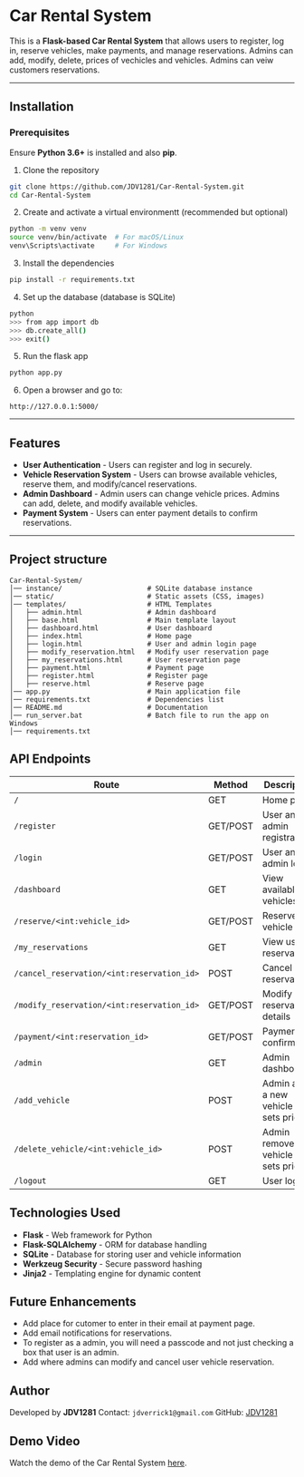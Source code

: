 # Car Rental System
This is a **Flask-based Car Rental System** that allows users to register, log in, reserve vehicles, make payments, and manage reservations. Admins can add, modify, delete, prices of vechicles and vehicles. Admins can veiw customers reservations.

---

## Installation
### Prerequisites
Ensure **Python 3.6+** is installed and also **pip**.

1. Clone the repository
```sh
git clone https://github.com/JDV1281/Car-Rental-System.git
cd Car-Rental-System
```

2. Create and activate a virtual environmentt (recommended but optional)
```sh
python -m venv venv
source venv/bin/activate  # For macOS/Linux
venv\Scripts\activate     # For Windows
```

3. Install the dependencies
```sh
pip install -r requirements.txt
```

4. Set up the database (database is SQLite)
```sh
python
>>> from app import db
>>> db.create_all()
>>> exit()
```

5. Run the flask app
```sh
python app.py
```

6. Open a browser and go to:
```
http://127.0.0.1:5000/
```

---

## Features

- **User Authentication** - Users can register and log in securely.
- **Vehicle Reservation System** - Users can browse available vehicles, reserve them, and modify/cancel reservations.
- **Admin Dashboard** - Admin users can change vehicle prices. Admins can add, delete, and modify available vehicles.
- **Payment System** - Users can enter payment details to confirm reservations.


---

## Project structure
```
Car-Rental-System/
│── instance/                     # SQLite database instance
│── static/                       # Static assets (CSS, images)
│── templates/                    # HTML Templates
│   ├── admin.html                # Admin dashboard
│   ├── base.html                 # Main template layout
│   ├── dashboard.html            # User dashboard
│   ├── index.html                # Home page
│   ├── login.html                # User and admin login page
│   ├── modify_reservation.html   # Modify user reservation page
│   ├── my_reservations.html      # User reservation page
│   ├── payment.html              # Payment page
│   ├── register.html             # Register page
│   ├── reserve.html              # Reserve page
│── app.py                        # Main application file
│── requirements.txt              # Dependencies list
│── README.md                     # Documentation
│── run_server.bat                # Batch file to run the app on Windows
│── requirements.txt
```

## API Endpoints

| Route                          | Method | Description |
|--------------------------------|--------|-------------|
| `/`                            | GET    | Home page |
| `/register`                    | GET/POST | User and admin registration |
| `/login`                       | GET/POST | User  and admin login |
| `/dashboard`                   | GET    | View available vehicles |
| `/reserve/<int:vehicle_id>`     | GET/POST | Reserve a vehicle |
| `/my_reservations`             | GET    | View user reservations |
| `/cancel_reservation/<int:reservation_id>` | POST | Cancel a reservation |
| `/modify_reservation/<int:reservation_id>` | GET/POST | Modify reservation details |
| `/payment/<int:reservation_id>` | GET/POST | Payment confirmation |
| `/admin`                       | GET    | Admin dashboard |
| `/add_vehicle`                 | POST   | Admin adds a new vehicle and sets price |
| `/delete_vehicle/<int:vehicle_id>` | POST | Admin removes a vehicle and sets price |
| `/logout`                      | GET    | User logout |

## Technologies Used

- **Flask** - Web framework for Python
- **Flask-SQLAlchemy** - ORM for database handling
- **SQLite** - Database for storing user and vehicle information
- **Werkzeug Security** - Secure password hashing
- **Jinja2** - Templating engine for dynamic content

## Future Enhancements

- Add place for cutomer to enter in their email at payment page.
- Add email notifications for reservations.
- To register as a admin, you will need a passcode and not just checking a box that user is an admin.
- Add where admins can modify and cancel user vehicle reservation.

## Author
Developed by **JDV1281**
Contact: `jdverrick1@gmail.com`
GitHub: [JDV1281](https://github.com/JDV1281/Car-Rental-System)

## Demo Video
Watch the demo of the Car Rental System [here](https://iu.mediaspace.kaltura.com/media/t/1_imhx56zs).

